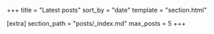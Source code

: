 +++
title = "Latest posts"
sort_by = "date"
template = "section.html"

[extra]
section_path = "posts/_index.md"
max_posts = 5
+++
